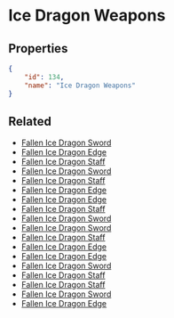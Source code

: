 # Ice Dragon Weapons

<no description available>

## Properties

```json
{
    "id": 134,
    "name": "Ice Dragon Weapons"
}
```

## Related

- [Fallen Ice Dragon Sword](../items/18201-fallen-ice-dragon-sword.md)
- [Fallen Ice Dragon Edge](../items/18202-fallen-ice-dragon-edge.md)
- [Fallen Ice Dragon Staff](../items/18203-fallen-ice-dragon-staff.md)
- [Fallen Ice Dragon Sword](../items/9163-fallen-ice-dragon-sword.md)
- [Fallen Ice Dragon Staff](../items/9169-fallen-ice-dragon-staff.md)
- [Fallen Ice Dragon Edge](../items/9175-fallen-ice-dragon-edge.md)
- [Fallen Ice Dragon Edge](../items/9174-fallen-ice-dragon-edge.md)
- [Fallen Ice Dragon Staff](../items/9168-fallen-ice-dragon-staff.md)
- [Fallen Ice Dragon Sword](../items/9162-fallen-ice-dragon-sword.md)
- [Fallen Ice Dragon Sword](../items/9161-fallen-ice-dragon-sword.md)
- [Fallen Ice Dragon Staff](../items/9167-fallen-ice-dragon-staff.md)
- [Fallen Ice Dragon Edge](../items/9173-fallen-ice-dragon-edge.md)
- [Fallen Ice Dragon Edge](../items/9172-fallen-ice-dragon-edge.md)
- [Fallen Ice Dragon Sword](../items/9160-fallen-ice-dragon-sword.md)
- [Fallen Ice Dragon Staff](../items/9166-fallen-ice-dragon-staff.md)
- [Fallen Ice Dragon Staff](../items/9165-fallen-ice-dragon-staff.md)
- [Fallen Ice Dragon Sword](../items/9159-fallen-ice-dragon-sword.md)
- [Fallen Ice Dragon Edge](../items/9171-fallen-ice-dragon-edge.md)

